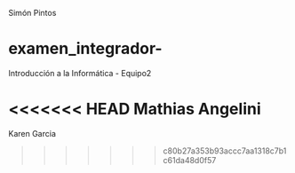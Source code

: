 Simón Pintos
# examen_integrador-
Introducción a la Informática - Equipo2

<<<<<<< HEAD
Mathias Angelini
=======
Karen Garcia
>>>>>>> c80b27a353b93accc7aa1318c7b1c61da48d0f57
